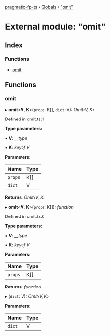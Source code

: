 [pragmatic-fp-ts](../README.md) › [Globals](../globals.md) › ["omit"](_omit_.md)

# External module: "omit"

## Index

### Functions

* [omit](_omit_.md#omit)

## Functions

###  omit

▸ **omit**<**V**, **K**>(`props`: K[], `dict`: V): *Omit‹V, K›*

Defined in omit.ts:1

**Type parameters:**

▪ **V**: *__type*

▪ **K**: *keyof V*

**Parameters:**

Name | Type |
------ | ------ |
`props` | K[] |
`dict` | V |

**Returns:** *Omit‹V, K›*

▸ **omit**<**V**, **K**>(`props`: K[]): *function*

Defined in omit.ts:6

**Type parameters:**

▪ **V**: *__type*

▪ **K**: *keyof V*

**Parameters:**

Name | Type |
------ | ------ |
`props` | K[] |

**Returns:** *function*

▸ (`dict`: V): *Omit‹V, K›*

**Parameters:**

Name | Type |
------ | ------ |
`dict` | V |

